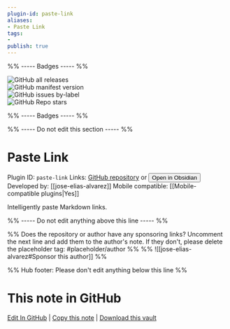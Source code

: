 ```yaml
---
plugin-id: paste-link
aliases:
- Paste Link
tags: 
- 
publish: true
---
```


%% ----- Badges ----- %%

![GitHub all releases](https://img.shields.io/github/downloads/jose-elias-alvarez/obsidian-paste-link/total?color=573E7A&logo=github&style=for-the-badge)   
![GitHub manifest version](https://img.shields.io/github/manifest-json/v/jose-elias-alvarez/obsidian-paste-link?color=573E7A&logo=github&style=for-the-badge)   
![GitHub issues by-label](https://img.shields.io/github/issues/jose-elias-alvarez/obsidian-paste-link/help%20wanted?color=573E7A&logo=github&style=for-the-badge)   
![GitHub Repo stars](https://img.shields.io/github/stars/jose-elias-alvarez/obsidian-paste-link?color=573E7A&logo=github&style=for-the-badge)

%% ----- Badges ----- %%

%% ----- Do not edit this section ----- %%

# Paste Link

Plugin ID: `paste-link`
Links: [GitHub repository](https://github.com/jose-elias-alvarez/obsidian-paste-link) or [<button id=HH>Open in Obsidian</button>](obsidian://show-plugin?id=paste-link)
Developed by: [[jose-elias-alvarez]]
Mobile compatible: [[Mobile-compatible plugins|Yes]]

Intelligently paste Markdown links.

%% ----- Do not edit anything above this line ----- %% 

%% Does the repository or author have any sponsoring links? Uncomment the next line and add them to the author's note. If they don't, please delete the placeholder tag: #placeholder/author %%
%% ![[jose-elias-alvarez#Sponsor this author]] %%

%% Hub footer: Please don't edit anything below this line %%

# This note in GitHub

<span class="git-footer">[Edit In GitHub](https://github.dev/obsidian-community/obsidian-hub/blob/main/02%20-%20Community%20Expansions/02.05%20All%20Community%20Expansions/Plugins/paste-link.md "git-hub-edit-note") | [Copy this note](https://raw.githubusercontent.com/obsidian-community/obsidian-hub/main/02%20-%20Community%20Expansions/02.05%20All%20Community%20Expansions/Plugins/paste-link.md "git-hub-copy-note") | [Download this vault](https://github.com/obsidian-community/obsidian-hub/archive/refs/heads/main.zip "git-hub-download-vault") </span>
